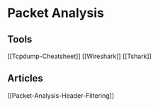 # Packet Analysis

## Tools

[[Tcpdump-Cheatsheet]]
[[Wireshark]]
[[Tshark]]


## Articles 

[[Packet-Analysis-Header-Filtering]]